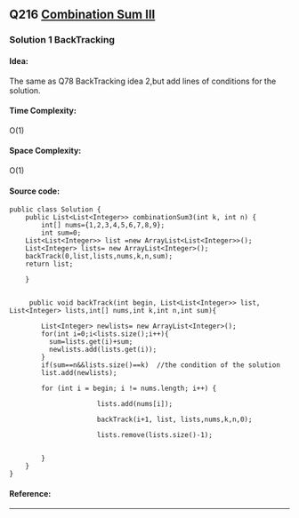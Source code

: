 ## Q216 [Combination Sum III ](https://leetcode.com/problems/combination-sum-iii/) 

### Solution 1 BackTracking
#### Idea: 
The same as Q78 BackTracking idea 2,but add lines of conditions for the solution.
#### Time Complexity:
O(1)
#### Space Complexity:
O(1)
#### Source code:
```
public class Solution {
    public List<List<Integer>> combinationSum3(int k, int n) {
        int[] nums={1,2,3,4,5,6,7,8,9};
        int sum=0;
    List<List<Integer>> list =new ArrayList<List<Integer>>();
    List<Integer> lists= new ArrayList<Integer>();
    backTrack(0,list,lists,nums,k,n,sum);
    return list;

    }


     public void backTrack(int begin, List<List<Integer>> list, List<Integer> lists,int[] nums,int k,int n,int sum){
        
        List<Integer> newlists= new ArrayList<Integer>();
        for(int i=0;i<lists.size();i++){
          sum=lists.get(i)+sum;
          newlists.add(lists.get(i));
        }
        if(sum==n&&lists.size()==k)  //the condition of the solution
        list.add(newlists);
        
        for (int i = begin; i != nums.length; i++) {

                      lists.add(nums[i]); 

                      backTrack(i+1, list, lists,nums,k,n,0); 

                      lists.remove(lists.size()-1); 


        }
    }
}

```
#### Reference:

---

